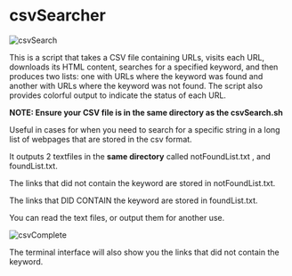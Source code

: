 # csvSearcher

![csvSearch](https://github.com/Kclamberth/csvSearcher/assets/127368340/bb33cb56-648a-470c-bca9-bd1af9853781)


This is a script that takes a CSV file containing URLs, visits each URL, downloads its HTML content, searches for a specified keyword, and then produces two lists: one with URLs where the keyword was found and another with URLs where the keyword was not found. The script also provides colorful output to indicate the status of each URL.

**NOTE: Ensure your CSV file is in the same directory as the csvSearch.sh**

Useful in cases for when you need to search for a specific string in a long list of webpages that are stored in the csv format. 

It outputs 2 textfiles in the **same directory** called notFoundList.txt , and foundList.txt.

The links that did not contain the keyword are stored in notFoundList.txt.

The links that DID CONTAIN the keyword are stored in foundList.txt.

You can read the text files, or output them for another use.

![csvComplete](https://github.com/Kclamberth/csvSearcher/assets/127368340/9c8fd466-cf5a-4b23-a670-335f6a45d384)

The terminal interface will also show you the links that did not contain the keyword. 

